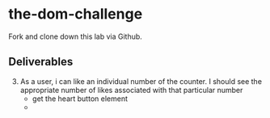 # the-dom-challenge
Fork and clone down this lab via Github. 

<!-- To begin comment out the script tag linking to `index.min.js` in the html file. Write your code in `challenge.js` -->

## Deliverables

<!-- 1. As a user, i should see the timer increment every second once the page has loaded
    - get the element of timer and update every second -->

<!-- 2. As a user, i can manually increment and decrement the counter as i like
    - get the button elements of both - and + buttons -->

3. As a user, i can like an individual number of the counter. I should see the appropriate number of likes associated with that particular number
    - get the heart button element 
    - 

<!-- 4. As a user I can pause the game, which should disable all buttons except the pause button, which should now show the text 'resume'
    - get the pause button element -->


<!-- 5. As a user I can leave comments on my gameplay, such as "Wow, what a fun game this is"
    - get the comments form element -->

